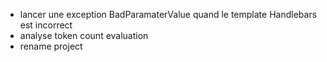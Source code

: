 - lancer une exception BadParamaterValue quand le template Handlebars est incorrect
- analyse token count evaluation
- rename project
